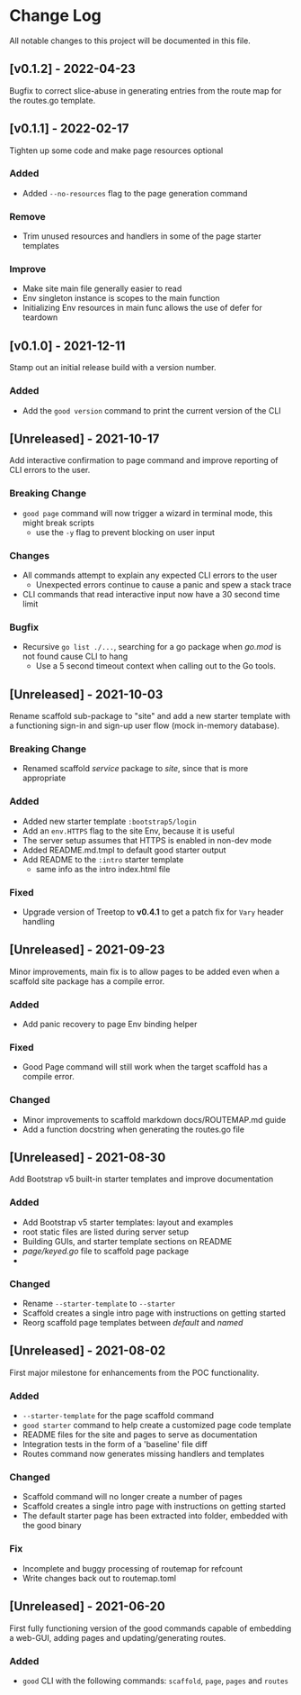 # Change Log

All notable changes to this project will be documented in this file.

## [v0.1.2] - 2022-04-23

Bugfix to correct slice-abuse in generating entries from the route map for the
routes.go template.

## [v0.1.1] - 2022-02-17

Tighten up some code and make page resources optional

### Added

- Added `--no-resources` flag to the page generation command

### Remove

- Trim unused resources and handlers in some of the page starter templates

### Improve

- Make site main file generally easier to read
- Env singleton instance is scopes to the main function
- Initializing Env resources in main func allows the use of defer for teardown

## [v0.1.0] - 2021-12-11

Stamp out an initial release build with a version number.

### Added

- Add the `good version` command to print the current version of the CLI


## [Unreleased] - 2021-10-17

Add interactive confirmation to page command and improve reporting of CLI errors to the
user.

### Breaking Change

- `good page` command will now trigger a wizard in terminal mode, this might break scripts
  - use the `-y` flag to prevent blocking on user input

### Changes

- All commands attempt to explain any expected CLI errors to the user
  - Unexpected errors continue to cause a panic and spew a stack trace
- CLI commands that read interactive input now have a 30 second time limit

### Bugfix

- Recursive `go list ./...`, searching for a go package when _go.mod_ is not found cause CLI to hang
  - Use a 5 second timeout context when calling out to the Go tools.

## [Unreleased] - 2021-10-03

Rename scaffold sub-package to "site" and add a new starter template with
a functioning sign-in and sign-up user flow (mock in-memory database).

### Breaking Change

- Renamed scaffold _service_ package to _site_, since that is more appropriate

### Added

- Added new starter template `:bootstrap5/login`
- Add an `env.HTTPS` flag to the site Env, because it is useful
- The server setup assumes that HTTPS is enabled in non-dev mode
- Added README.md.tmpl to default good starter output
- Add README to the `:intro` starter template
  - same info as the intro index.html file

### Fixed

- Upgrade version of Treetop to __v0.4.1__ to get a patch fix for `Vary` header handling


## [Unreleased] - 2021-09-23

Minor improvements, main fix is to allow pages to be added even when a scaffold
site package has a compile error.

### Added

- Add panic recovery to page Env binding helper

### Fixed

- Good Page command will still work when the target scaffold has a compile error.

### Changed

- Minor improvements to scaffold markdown docs/ROUTEMAP.md guide
- Add a function docstring when generating the routes.go file

## [Unreleased] - 2021-08-30

Add Bootstrap v5 built-in starter templates and improve documentation

### Added

- Add Bootstrap v5 starter templates: layout and examples
- root static files are listed during server setup
- Building GUIs, and starter template sections on README
- _page/keyed.go_ file to scaffold page package
-

### Changed

- Rename `--starter-template` to `--starter`
- Scaffold creates a single intro page with instructions on getting started
- Reorg scaffold page templates between _default_ and _named_

## [Unreleased] - 2021-08-02

First major milestone for enhancements from the POC functionality.

### Added

- `--starter-template` for the page scaffold command
- `good starter` command to help create a customized page code template
- README files for the site and pages to serve as documentation
- Integration tests in the form of a 'baseline' file diff
- Routes command now generates missing handlers and templates

### Changed

- Scaffold command will no longer create a number of pages
- Scaffold creates a single intro page with instructions on getting started
- The default starter page has been extracted into folder, embedded with the good binary

### Fix

- Incomplete and buggy processing of routemap for refcount
- Write changes back out to routemap.toml

## [Unreleased] - 2021-06-20

First fully functioning version of the good commands capable of embedding a web-GUI, adding pages and updating/generating routes.

### Added

- `good` CLI with the following commands: `scaffold`, `page`, `pages` and `routes`
